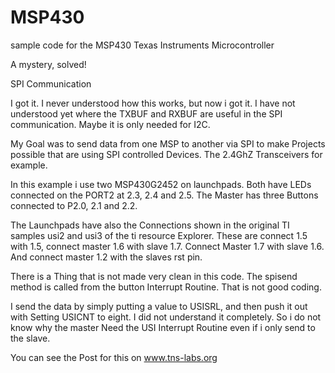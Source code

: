 MSP430
======

sample code for the MSP430 Texas Instruments Microcontroller

A mystery, solved!


SPI Communication

I got it. I never understood how this works, but now i got it. I have not understood yet where the TXBUF and RXBUF are useful in the SPI communication. Maybe it is only needed for I2C. 


My Goal was to send data from one MSP to another via SPI to make Projects possible that are using SPI controlled Devices. The 2.4GhZ Transceivers for example.


In this example i use two MSP430G2452 on launchpads. Both have LEDs connected on the PORT2 at 2.3, 2.4 and 2.5. The Master has three Buttons connected to P2.0, 2.1 and 2.2.


The Launchpads have also the Connections shown in the original TI samples usi2 and usi3 of the ti resource Explorer. These are connect 1.5 with 1.5, connect master 1.6 with slave 1.7. Connect Master 1.7 with slave 1.6. And connect master 1.2 with the slaves rst pin.


There is a Thing that is not made very clean in this code. The spisend method is called from the button Interrupt Routine. That is not good coding.


I send the data by simply putting a value to USISRL, and then push it out with Setting USICNT to eight. I did not understand it completely. So i do not know why the master Need the USI Interrupt Routine even if i only send to the slave.



You can see the Post for this on www.tns-labs.org
